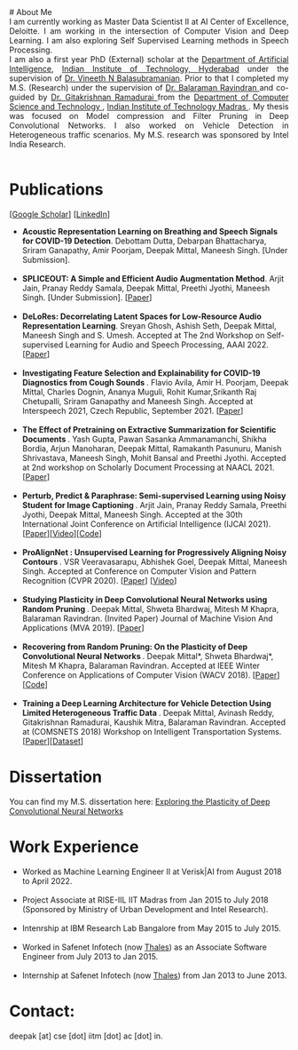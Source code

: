 <head>
<title> 
Deepak Mittal
 </title>
</head>
# About Me
<div style = "text-align: justify"> I am currently working as Master Data Scientist II at AI Center of Excellence, Deloitte. I am working in the intersection of Computer Vision and Deep Learning. I am also exploring Self Supervised Learning methods in Speech Processing. 
 <br />
I am also a first year PhD (External) scholar at the <a href="https://ai.iith.ac.in/">Department of Artificial Intelligence</a>, <a href="https://iith.ac.in/">Indian Institute of Technology, Hyderabad</a> under the supervision of <a href="https://www.iith.ac.in/~vineethnb/">Dr. Vineeth N Balasubramanian</a>. Prior to that I completed my M.S. (Research) under the supervision of <a href="https://www.cse.iitm.ac.in/~ravi/"> Dr. Balaraman Ravindran </a> and co-guided by <a href="https://civil.iitm.ac.in/?page_id=848"> Dr. Gitakrishnan Ramadurai </a> from the <a href="https://www.cse.iitm.ac.in/"> Department of Computer Science and Technology </a>, <a href="https://www.iitm.ac.in/"> Indian Institute of Technology Madras </a>. My thesis was focused on Model compression and Filter Pruning in Deep Convolutional Networks. I also worked on Vehicle Detection in Heterogeneous traffic scenarios. My M.S. research was sponsored by Intel India Research.
</div>

<br />

# Publications 
[<a href="https://scholar.google.co.in/citations?user=p-PdgdYAAAAJ&hl=en">Google Scholar</a>] [<a href="https://www.linkedin.com/in/deepak-mittal-1775ab58">LinkedIn</a>]
<ul>

  <li> <b>  Acoustic Representation Learning on Breathing and Speech Signals for COVID-19 Detection</b>. Debottam Dutta, Debarpan Bhattacharya, Sriram Ganapathy, Amir Poorjam, Deepak Mittal,  Maneesh Singh. [Under Submission]. </li>
 <br />
 
 <li> <b>  SPLICEOUT: A Simple and Efficient Audio Augmentation Method</b>. Arjit Jain, Pranay Reddy Samala, Deepak Mittal, Preethi Jyothi, Maneesh Singh. [Under Submission]. [<a href="https://arxiv.org/pdf/2110.00046.pdf">Paper</a>]</li>
 <br />
 
 <li> <b>  DeLoRes: Decorrelating Latent Spaces for Low-Resource Audio Representation Learning</b>. Sreyan Ghosh, Ashish Seth, Deepak Mittal, Maneesh Singh and S. Umesh. Accepted at The 2nd Workshop on Self-supervised Learning for Audio and Speech Processing, AAAI 2022. [<a href="https://aaai-sas-2022.github.io/static/media/aaai_delores_final.499ddb39.pdf">Paper</a>]</li>
 <br />
 
 <li> <b>  Investigating Feature Selection and Explainability for COVID-19 Diagnostics from Cough Sounds </b>. Flavio Avila, Amir H. Poorjam, Deepak Mittal, Charles Dognin, Ananya Muguli, Rohit Kumar,Srikanth Raj Chetupalli, Sriram Ganapathy and Maneesh Singh. Accepted at Interspeech 2021, Czech Republic, September 2021. [<a href="https://www.isca-speech.org/archive/pdfs/interspeech_2021/avila21_interspeech.pdf">Paper</a>]</li>
 <br />
 
 <li> <b>  The Effect of Pretraining on Extractive Summarization for Scientific Documents </b>. Yash Gupta, Pawan Sasanka Ammanamanchi, Shikha Bordia, Arjun Manoharan, Deepak Mittal, Ramakanth Pasunuru, Manish Shrivastava, Maneesh Singh, Mohit Bansal and Preethi Jyothi. Accepted at 2nd workshop on Scholarly Document Processing at NAACL 2021. [<a href="https://aclanthology.org/2021.sdp-1.9/">Paper</a>]</li>
 <br />
 
 <li> <b> Perturb, Predict & Paraphrase: Semi-supervised Learning using Noisy Student for Image Captioning </b>. Arjit Jain, Pranay Reddy Samala, Preethi Jyothi, Deepak Mittal, Maneesh Singh. Accepted at the 30th International Joint Conference on Artificial Intelligence (IJCAI 2021). [<a href="https://www.ijcai.org/proceedings/2021/0105.pdf">Paper</a>][<a href="https://drive.google.com/file/d/1vfHyeBhN_4R4BuuD6GAMpMWq5UN1Zjt5/view?usp=sharing">Video</a>][<a href="https://github.com/csalt-research/perturb-predict-paraphrase">Code</a>]</li> 
 <br />
 <li> <b> ProAlignNet : Unsupervised Learning for Progressively Aligning Noisy Contours </b>. VSR Veeravasarapu, Abhishek Goel, Deepak Mittal, Maneesh Singh. Accepted at Conference on Computer Vision and Pattern Recognition (CVPR 2020). [<a href="https://openaccess.thecvf.com/content_CVPR_2020/papers/Veeravasarapu_ProAlignNet_Unsupervised_Learning_for_Progressively_Aligning_Noisy_Contours_CVPR_2020_paper.pdf">Paper</a>] [<a href="https://www.youtube.com/watch?v=0L7CUIDZ46c">Video</a>]</li>
 <br />
 <li> <b> Studying Plasticity in Deep Convolutional Neural Networks using Random Pruning </b>. Deepak Mittal, Shweta Bhardwaj, Mitesh M Khapra, Balaraman Ravindran. (Invited Paper) Journal of Machine Vision And Applications (MVA 2019). [<a href="https://arxiv.org/pdf/1812.10240?ref=https://githubhelp.com">Paper</a>]</li>
 <br />
 <li> <b> Recovering from Random Pruning: On the Plasticity of Deep Convolutional Neural Networks </b>. Deepak Mittal*, Shweta Bhardwaj*, Mitesh M Khapra, Balaraman Ravindran. Accepted at IEEE Winter Conference on Applications of Computer Vision (WACV 2018). [<a href="https://arxiv.org/pdf/1801.10447?ref=https://githubhelp.com">Paper</a>][<a href="https://github.com/shwetabhardwaj44/RecoveringFrom_RandomPruning_WACV2018">Code</a>]</li>
 <br />
 <li> <b> Training a Deep Learning Architecture for Vehicle Detection Using Limited Heterogeneous Traffic Data </b>. Deepak Mittal, Avinash Reddy, Gitakrishnan Ramadurai, Kaushik Mitra, Balaraman Ravindran. Accepted at (COMSNETS 2018) Workshop on Intelligent Transportation Systems. [<a href="https://ieeexplore.ieee.org/abstract/document/8328279">Paper</a>][<a href="https://www.kaggle.com/datasets/deepak242424/iitmhetra">Dataset</a>]</li>
</ul>

# Dissertation
You can find my M.S. dissertation here: <a href="https://drive.google.com/open?id=1kicn7y6rcqm_IjsccfTmRpkq7jYyDwq3"> Exploring the Plasticity of Deep Convolutional Neural Networks</a>

# Work Experience
<ul>
<li> Worked as Machine Learning Engineer II at Verisk|AI from August 2018 to April 2022.</li>
 <br />
<li> Project Associate at RISE-IIL IIT Madras from Jan 2015 to July 2018 (Sponsored by Ministry of Urban Development and Intel Research).</li>
 <br />
<li> Intenrship at IBM Research Lab Bangalore from May 2015 to July 2015.</li>
 <br />
<li> Worked in Safenet Infotech (now <a href="https://www.thalesgroup.com/en"> Thales</a>) as an Associate Software Engineer from July 2013 to Jan 2015.</li>
 <br />
<li> Internship at Safenet Infotech (now <a href="https://www.thalesgroup.com/en"> Thales</a>) from Jan 2013 to June 2013.</li>
</ul>

# Contact:
deepak [at] cse [dot] iitm [dot] ac [dot] in.

